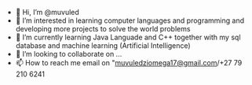 - 👋 Hi, I’m @muvuled
- 👀 I’m interested in learning computer languages and programming and developing more projects to solve the world problems
- 🌱 I’m currently learning Java Languade and C++ together with my sql database and machine learning (Artificial Intelligence)
- 💞️ I’m looking to collaborate on ...
- 📫 How to reach me email on "muvuledziomega17@gmail.com/+27 79 210 6241

<!---
muvuled/muvuled is a ✨ special ✨ repository because its `README.md` (this file) appears on your GitHub profile.
You can click the Preview link to take a look at your changes.
--->
